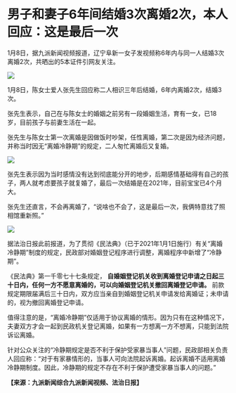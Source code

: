 # 男子和妻子6年间结婚3次离婚2次，本人回应：这是最后一次

1月8日，据九派新闻视频报道，辽宁阜新一女子发视频称6年内与同一人结婚3次离婚2次，共晒出的5本证件引网友关注。

![](https://inews.gtimg.com/newsapp_bt/0/15600599632/1000)

1月8日，陈女士爱人张先生回应称二人相识三年后结婚，6年内离婚2次，结婚3次。

张先生表示，自己在与陈女士的婚姻之前另有一段婚姻生活，育有一女，已18岁，目前孩子与前妻生活在一起。

张先生与陈女士第一次离婚是因做饭时吵架，任性离婚，第二次是因为经济问题，并称当时因无“离婚冷静期”的规定，二人匆忙离婚后又复婚。

![](https://inews.gtimg.com/newsapp_bt/0/15600599633/1000)

张先生表示因为当时感情没有达到彻底能分开的地步，后期感情基础得有自己的孩子，两人就考虑要孩子就复婚了，最后一次结婚是在2021年，目前宝宝已4个月大。

张先生还直言，不会再离婚了，“说啥也不会了，这是最后一次，我俩特意找了照相馆重新照。”

![](https://inews.gtimg.com/newsapp_bt/0/15600599636/1000)

据法治日报此前报道，为了贯彻《民法典》（已于2021年1月1日施行）有关“离婚冷静期”制度的规定，民政部对婚姻登记程序进行调整，离婚程序中新增了“冷静期”。

《民法典》第一千零七十七条规定， **自婚姻登记机关收到离婚登记申请之日起三十日内，任何一方不愿意离婚的，可以向婚姻登记机关撤回离婚登记申请。**
前款规定期限届满后三十日内，双方应当亲自到婚姻登记机关申请发给离婚证；未申请的，视为撤回离婚登记申请。

值得注意的是，“离婚冷静期”仅适用于协议离婚的情形。因为只有在这种情况下，夫妻双方才会一起到民政机关登记离婚，如果有一方想离一方不想离，只能到法院诉讼离婚。

针对公众关注的“冷静期规定是否不利于保护受家暴当事人”问题，民政部相关负责人回应称：“对于有家暴情形的，当事人可向法院起诉离婚。起诉离婚不适用离婚冷静期制度。因此，冷静期的规定不存在不利于保护遭受家暴当事人的问题。”

**【来源：九派新闻综合九派新闻视频、法治日报】**

